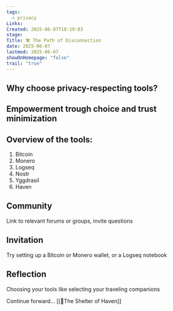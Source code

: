 ```yaml
---
tags:
  - privacy
Links: 
Created: 2025-06-07T18:19:03
stage: 
Title: 🛠 The Path of Disconnection
date: 2025-06-07
lastmod: 2025-06-07
showOnHomepage: "false"
trail: "true"
---
```

## Why choose privacy-respecting tools?

## Empowerment trough choice and trust minimization

## Overview of the tools:

1. Bitcoin
2. Monero
3. Logseq
4. Nostr
5. Yggdrasil
6. Haven

## Community

Link to relevant forums or groups, invite questions

## Invitation

Try setting up a Bitcoin or Monero wallet, or a Logseq notebook
## Reflection

Choosing your tools like selecting your traveling companions

Continue forward... [[🏡The Shelter of Haven]]